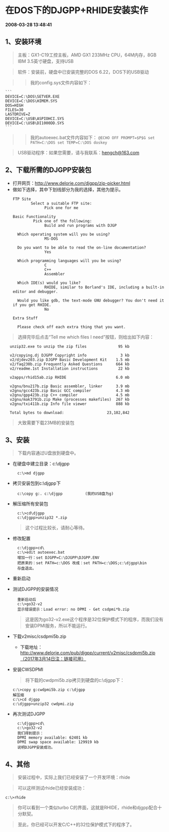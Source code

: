 # 在DOS下的DJGPP+RHIDE安装实作  
**2008-03-28 13:48:41**

## 1、安装环境

> 主板：GX1-C19工控主板，AMD GX1 233MHz CPU，64M内存，8GB IBM 3.5英寸硬盘，支持USB

> 软件：安装前，硬盘中已安装完整的DOS 6.22，DOS下的USB驱动

  >>我的config.sys文件内容如下：

    ```
    DEVICE=C:\DOS\SETVER.EXE
    DEVICE=C:\DOS\HIMEM.SYS
    DOS=HIGH
    FILES=30
    LASTDRIVE=Z
    DEVICE=C:\USB\ASPIOHCI.SYS
    DEVICE=C:\USB\DI1000DD.SYS
    ```

  >>我的autoexec.bat文件内容如下：
    ```
    @ECHO OFF
    PROMPT=$P$G
    set PATH=C:\DOS
    set TEMP=C:\DOS
    doskey
    ```

> USB驱动程序：如果您需要，请与我联系：hengch@163.com

## 2、下载所需的DJGPP安装包
* 打开网页：http://www.delorie.com/djgpp/zip-picker.html
* 做如下选择，其中下划线部分为我的选择，其他为提示。
  ```
  FTP Site
          Select a suitable FTP site:
                Pick one for me
  ```
  ```
  Basic Functionality
           Pick one of the following:
                Build and run programs with DJGP
  ```
  ```
    Which operating system will you be using? 
                MS-DOS
  ```
  ```
    Do you want to be able to read the on-line documentation?
                Yes
  ```
  ```
    Which programming languages will you be using?
                C
                C++
                Assembler
  ```
  ```
    Which IDE(s) would you like?
                RHIDE, similar to Borland's IDE, including a built-in editor and debugger.
  ```
  ```
    Would you like gdb, the text-mode GNU debugger? You don't need it if you get RHIDE. 
                No
  ```
  ```
  Extra Stuff

    Please check off each extra thing that you want.
  ```

> 选择完毕后点击“Tell me which files I need”按钮，则给出如下内容：

  ```
    unzip32.exe to unzip the zip files              95 kb

    v2/copying.dj DJGPP Copyright info               3 kb
    v2/djdev203.zip DJGPP Basic Development Kit    1.5 mb
    v2/faq230b.zip Frequently Asked Questions      664 kb
    v2/readme.1st Installation instructions         22 kb

    v2apps/rhid15ab.zip RHIDE                      6.0 mb

    v2gnu/bnu217b.zip Basic assembler, linker      3.9 mb
    v2gnu/gcc423b.zip Basic GCC compiler           4.3 mb
    v2gnu/gpp423b.zip C++ compiler                 4.5 mb
    v2gnu/mak3791b.zip Make (processes makefiles)  267 kb
    v2gnu/txi411b.zip Info file viewer             888 kb

    Total bytes to download:                   23,102,842
  ```

>大致需要下载23MB的安装包

## 3、安装

> 下载内容通过U盘放到硬盘中。

* 在硬盘中建立目录：c:\djgpp
  ```
    c:\>md djgpp
  ```
* 拷贝安装包到c:\djgpp下
  ```
    c:\copy g:. c:\djgpp          (我的USB盘为g)
  ```
* 解压缩所有安装包
  ```
    c:\>cd\djgpp
    c:\djgpp>unzip32 *.zip
  ```

  >这个过程比较长，请耐心等待。

* 修改配置
  ```
    c:\djgpp>cd\
    c:\>edit autoexec.bat
    增加一行：set DJGPP=C:\DJGPP\DJGPP.ENV
    把原来的：set PATH=c:\DOS 改成：set PATH=c:\DOS;c:\djgpp\bin
    存盘退出。
  ```

* 重新启动
* 测试DJGPP的安装情况
  ```
    重新启动后
    c:\>go32-v2
    显示错误提示：Load error: no DPMI - Get csdpmi*b.zip
  ```

  >这是因为go32-v2.exe这个程序是32位保护模式下的程序，而我们没有安装DPMI服务，所以不能运行。

* 下载v2misc/csdpmi5b.zip
  - 下载地址：http://www.delorie.com/pub/djgpp/current/v2misc/csdpmi5b.zip（2017年3月14日注：链接可用）

* 安装CWSDPMI

  > 将下载的cwdpmi5b.zip拷贝到硬盘的c:\djgpp下：
    ```
    c:\>copy g:cwdpmi5b.zip c:\djgpp
    解压缩
    c:\>cd djgpp
    c:\djgpp>unzip32 cwdpmi.zip
    ```

* 再次测试DJGPP
  ```
    c:\djgpp>cd\
    c:\>go32-v2
    我们得到提示：
    DPMI memory available: 62401 kb
    DPMI swap space available: 129919 kb
    说明DJGPP安装成功。
  ```

## 4、其他

> 安装过程中，实际上我们已经安装了一个开发环境：rhide

> 可以这样测试rhide已经安装成功：

  ```
  c:\>rhide
  ```

> 你可以看到一个类似turbo C的界面，这就是RHIDE，rhide和djgpp配合十分默契。

> 至此，你已经可以开发C/C++的32位保护模式下的程序了。